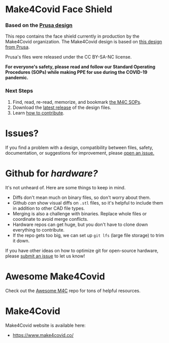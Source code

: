 # Make4Covid Face Shield
### Based on the [Prusa design](https://www.prusaprinters.org/prints/25857-prusa-protective-face-shield-rc3)

This repo contains the face shield currently in production by the Make4Covid
organization. The Make4Covid design is based on [this design from Prusa](https://www.prusaprinters.org/prints/25857-prusa-protective-face-shield-rc3).

Prusa's files were released under the CC BY-SA-NC license.

**For everyone's safety, please read and follow our Standard Operating Procedures (SOPs) while making PPE for use during the COVID-19 pandemic.**

### Next Steps
1. Find, read, re-read, memorize, and bookmark [the M4C SOPs](https://github.com/make4covid/sop).
2. Download the [latest release](https://github.com/make4covid/face-shield/releases) of the design files.
1. Learn [how to contribute](https://github.com/make4covid/face-shield/blob/master/CONTRIBUTING.md).

# Issues?
If you find a problem with a design, compatibility between files, safety, documentation, or suggestions for improvement, please [open an issue.](https://github.com/make4covid/face-shield/issues/new?assignees=&labels=&template=design-issue-template.md&title=)

# Github for _hardware?_
It's not unheard of. Here are some things to keep in mind.
* Diffs don't mean much on binary files, so don't worry about them.
* Github _can_ show visual diffs on `.stl` files, so it's helpful to include them in addition to other CAD file types.
* Merging is also a challenge with binaries. Replace whole files or coordinate to avoid merge conflicts.
* Hardware repos can get huge, but you don't have to clone down everything to contribute.
* If the repo gets too big, we can set up `git lfs` (large file storage) to trim it down.

If you have other ideas on how to optimize git for open-source hardware, please [submit an issue](https://github.com/make4covid/face-shield/issues/new?assignees=&labels=&template=design-issue-template.md&title=) to let us know!

# Awesome Make4Covid
Check out the [Awesome M4C](https://github.com/make4covid/awesome-make4covid) repo for tons of helpful resources.

# Make4Covid
Make4Covid website is available here:

* https://www.make4covid.co/

